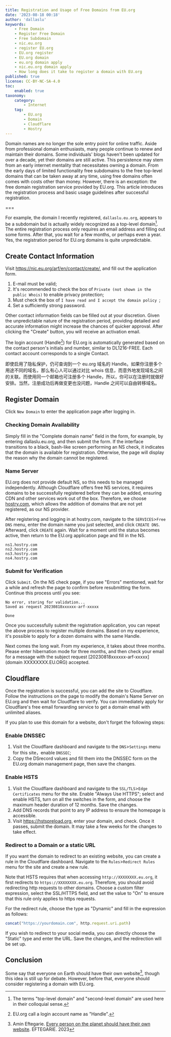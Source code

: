 ```yaml
---
title: Registration and Usage of Free Domains from EU.org
date: '2023-08-18 00:18'
author: 'dallaslu'
keywords:
    - Free Domain
    - Register Free Domain
    - Free Subdomain
    - nic.eu.org
    - register EU.org
    - EU.org register
    - EU.org domain
    - eu.org domain apply
    - nic.eu.org domain apply
    - How long does it take to register a domain with EU.org
published: true
license: CC-BY-NC-SA-4.0
toc:
    enabled: true
taxonomy:
    category:
        - Internet
    tag:
        - EU.org
        - Domain
        - Cloudflare
        - Hostry
---
```


Domain names are no longer the sole entry point for online traffic. Aside from professional domain enthusiasts, many people continue to renew and maintain their domains. Some individuals' blogs haven't been updated for over a decade, yet their domains are still active. This persistence may stem from an early internet mentality that necessitates owning a domain. From the early days of limited functionality free subdomains to the free top-level domains that can be taken away at any time, using free domains often comes with costs other than money. However, there is an exception: the free domain registration service provided by EU.org. This article introduces the registration process and basic usage guidelines after successful registration.

===

For example, the domain I recently registered, `dallaslu.eu.org`, appears to be a subdomain but is actually widely recognized as a top-level domain[^note:domain-level]. The entire registration process only requires an email address and filling out some forms. After that, you wait for a few months, or perhaps even a year. Yes, the registration period for EU.org domains is quite unpredictable.

## Create Contact Information

Visit <https://nic.eu.org/arf/en/contact/create/>, and fill out the application form.

1. E-mail must be valid;
2. It's recommended to check the box of `Private (not shown in the public Whois)` to enable privacy protection;
3. Must check the box of  `I have read and I accept the domain policy `;
4. Set a sufficiently strong password.

Other contact information fields can be filled out at your discretion. Given the unpredictable nature of the registration period, providing detailed and accurate information might increase the chances of quicker approval. After clicking the "Create" button, you will receive an activation email.

The login account (Handle[^note:eu-handle]) for EU.org is automatically generated based on the contact person's initials and number, similar to DL1216-FREE. Each contact account corresponds to a single Contact.

即使启用了隐私保护，仍可查询到一个 eu.org 域名的 Handle。如果你注册多个用途不同的域名，那么有心人可以通过对比 whois 信息，而意外地发现域名之间的关联。而使用同一个邮箱也可注册多个 Handle，所以，你可以在注册时就做好安排。当然，注册成功后再做变更也没问题，Handle 之间可以自由转移域名。

## Register Domain

Click `New Domain` to enter the application page after logging in.

### Checking Domain Availability

Simply fill in the "Complete domain name" field in the form, for example, by entering dallaslu.eu.org, and then submit the form. If the interface transitions to a black, bash-like screen performing an NS check, it indicates that the domain is available for registration. Otherwise, the page will display the reason why the domain cannot be registered.

### Name Server

EU.org does not provide default NS, so this needs to be managed independently. Although Cloudflare offers free NS services, it requires domains to be successfully registered before they can be added, ensuring CDN and other services work out of the box. Therefore, we choose [hostry.com](https://hostry.com), which allows the addition of domains that are not yet registered, as our NS provider.

After registering and logging in at hostry.com, navigate to the `SERVICES`>`Free DNS` menu, enter the domain name you just selected, and click `CREATE DNS`. Afterward, click `CREATE` again. Wait for a moment until the status becomes active, then return to the EU.org application page and fill in the NS.

    ns1.hostry.com
    ns2.hostry.com
    ns3.hostry.com
    ns4.hostry.com

### Submit for Verification

Click `Submit`. On the NS check page, if you see "Errors" mentioned, wait for a while and refresh the page to confirm before resubmitting the form. Continue this process until you see:

    No error, storing for validation...
    Saved as request 20230818xxxxxx-arf-xxxxx

    Done

Once you successfully submit the registration application, you can repeat the above process to register multiple domains. Based on my experience, it's possible to apply for a dozen domains with the same Handle.

Next comes the long wait. From my experience, it takes about three months. Please enter hibernation mode for three months, and then check your email for a message with the subject request [20230818xxxxxx-arf-xxxxx] (domain XXXXXXXX.EU.ORG) accepted.

## Cloudflare

Once the registration is successful, you can add the site to Cloudflare. Follow the instructions on the page to modify the domain's Name Server on EU.org and then wait for Cloudflare to verify. You can immediately apply for Cloudflare's free email forwarding service to get a domain email with unlimited aliases.

If you plan to use this domain for a website, don't forget the following steps:

### Enable DNSSEC

1. Visit the Cloudflare dashboard and navigate to the  `DNS`>`Settings` menu for this site，enable `DNSSEC`;
2. Copy the DSrecord values and fill them into the DNSSEC form on the EU.org domain management page, then save the changes.

### Enable HSTS

1. Visit the Cloudflare dashboard and navigate to the `SSL/TLS`>`Edge Certificates` menu for the site. Enable "Always Use HTTPS"; select and enable HSTS, turn on all the switches in the form, and choose the maximum header duration of 12 months. Save the changes.
2. Add DNS records that point to any IP address to ensure the homepage is accessible.
3. Visit <https://hstspreload.org>, enter your domain, and check. Once it passes, submit the domain. It may take a few weeks for the changes to take effect.

### Redirect to a Domain or a static URL

If you want the domain to redirect to an existing website, you can create a rule in the Cloudflare dashboard. Navigate to the `Rules`>`Redirect Rules` menu for the site and create a new rule.

Note that HSTS requires that when accessing `http://XXXXXXXX.eu.org`, it first redirects to `https://XXXXXXXX.eu.org`. Therefore, you should avoid redirecting http requests to other domains. Choose a custom filter expression, select the SSL/HTTPS field, and set the value to "On" to ensure that this rule only applies to https requests.

For the redirect rule, choose the type as "Dynamic" and fill in the expression as follows:

```javascript
concat("https://yourdomain.com", http.request.uri.path)
```

If you wish to redirect to your social media, you can directly choose the "Static" type and enter the URL. Save the changes, and the redirection will be set up.

## Conclusion

Some say that everyone on Earth should have their own website[^everyone-own-website], though this idea is still up for debate. However, before that, everyone should consider registering a domain with EU.org.

[^note:domain-level]: The terms "top-level domain" and "second-level domain" are used here in their colloquial sense.
[^note:eu-handle]: EU.org call a login account name as "Handle".
[^everyone-own-website]: Amin Eftegarie. [Every person on the planet should have their own website](https://eftegarie.com/every-person-on-the-planet-should-have-their-own-website/). EFTEGARIE. 2023